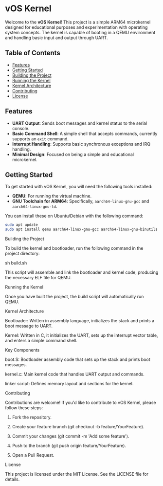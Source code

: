 # vOS Kernel

Welcome to the **vOS Kernel**! This project is a simple ARM64 microkernel designed for educational purposes and experimentation with operating system concepts. The kernel is capable of booting in a QEMU environment and handling basic input and output through UART.

## Table of Contents

- [Features](#features)
- [Getting Started](#getting-started)
- [Building the Project](#building-the-project)
- [Running the Kernel](#running-the-kernel)
- [Kernel Architecture](#kernel-architecture)
- [Contributing](#contributing)
- [License](#license)

## Features

- **UART Output**: Sends boot messages and kernel status to the serial console.
- **Basic Command Shell**: A simple shell that accepts commands, currently supports an `exit` command.
- **Interrupt Handling**: Supports basic synchronous exceptions and IRQ handling.
- **Minimal Design**: Focused on being a simple and educational microkernel.

## Getting Started

To get started with vOS Kernel, you will need the following tools installed:

- **QEMU**: For running the virtual machine.
- **GNU Toolchain for ARM64**: Specifically, `aarch64-linux-gnu-gcc` and `aarch64-linux-gnu-ld`.

You can install these on Ubuntu/Debian with the following command:

```bash
sudo apt update
sudo apt install qemu aarch64-linux-gnu-gcc aarch64-linux-gnu-binutils
```
Building the Project

To build the kernel and bootloader, run the following command in the project directory:

sh build.sh

This script will assemble and link the bootloader and kernel code, producing the necessary ELF file for QEMU.

Running the Kernel

Once you have built the project, the build script will automatically run QEMU.


Kernel Architecture

Bootloader: Written in assembly language, initializes the stack and prints a boot message to UART.

Kernel: Written in C, it initializes the UART, sets up the interrupt vector table, and enters a simple command shell.


Key Components

boot.S: Bootloader assembly code that sets up the stack and prints boot messages.

kernel.c: Main kernel code that handles UART output and commands.

linker script: Defines memory layout and sections for the kernel.


Contributing

Contributions are welcome! If you'd like to contribute to vOS Kernel, please follow these steps:

1. Fork the repository.


2. Create your feature branch (git checkout -b feature/YourFeature).


3. Commit your changes (git commit -m 'Add some feature').


4. Push to the branch (git push origin feature/YourFeature).


5. Open a Pull Request.



License

This project is licensed under the MIT License. See the LICENSE file for details.


